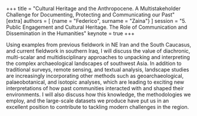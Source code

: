 +++
title = "Cultural Heritage and the Anthropocene. A Multistakeholder Challenge for Documenting, Protecting and Communicating our Past"
[extra]
authors = [
    {name = "Federico", surname = "Zaina"}
]
session = "5. Public Engagement and Cultural Heritage. The Role of Communication and Dissemination in the Humanities"
keynote = true
+++

Using examples from previous fieldwork in NE Iran and the South Caucasus, and current
fieldwork in southern Iraq, I will discuss the value of diachronic, multi-scalar and multidisciplinary
approaches to unpacking and interpreting the complex archaeological landscapes of southwest Asia.
In addition to traditional surveys, remote sensing, and textual analysis, landscape studies are
increasingly incorporating other methods such as geoarchaeological, palaeobotanical, and isotopic
analyses, which are leading to exciting new interpretations of how past communities interacted with
and shaped their environments. I will also discuss how this knowledge, the methodologies we
employ, and the large-scale datasets we produce have put us in an excellent position to contribute
to tackling modern challenges in the region.